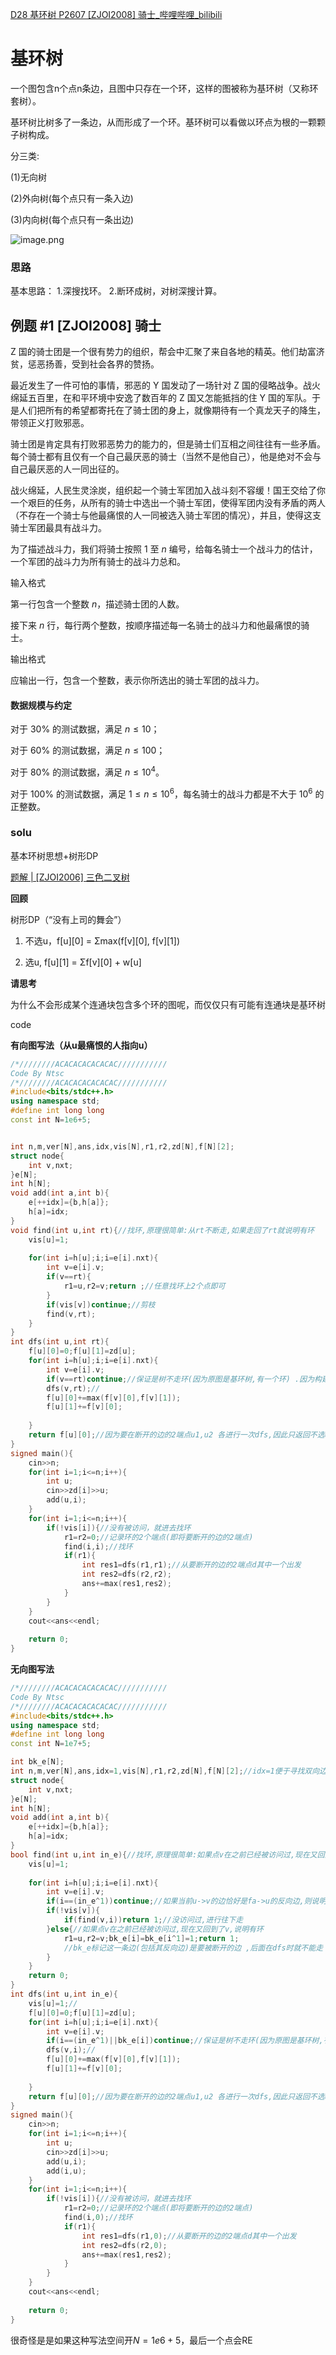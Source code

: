 [D28 基环树 P2607 [ZJOI2008] 骑士_哔哩哔哩_bilibili](https://www.bilibili.com/video/BV1Aa411Q7qp/?spm_id_from=333.999.0.0)


# 基环树





一个图包含n个点n条边，且图中只存在一个环，这样的图被称为基环树（又称环套树）。

基环树比树多了一条边，从而形成了一个环。基环树可以看做以环点为根的一颗颗子树构成。

分三类:

(1)无向树

(2)外向树(每个点只有一条入边)

(3)内向树(每个点只有一条出边)



![image.png](基环树/image.png)

### 思路

基本思路：
1.深搜找环。
2.断环成树，对树深搜计算。

## 例题 #1 [ZJOI2008] 骑士

Z 国的骑士团是一个很有势力的组织，帮会中汇聚了来自各地的精英。他们劫富济贫，惩恶扬善，受到社会各界的赞扬。

最近发生了一件可怕的事情，邪恶的 Y 国发动了一场针对 Z 国的侵略战争。战火绵延五百里，在和平环境中安逸了数百年的 Z 国又怎能抵挡的住 Y 国的军队。于是人们把所有的希望都寄托在了骑士团的身上，就像期待有一个真龙天子的降生，带领正义打败邪恶。

骑士团是肯定具有打败邪恶势力的能力的，但是骑士们互相之间往往有一些矛盾。每个骑士都有且仅有一个自己最厌恶的骑士（当然不是他自己），他是绝对不会与自己最厌恶的人一同出征的。

战火绵延，人民生灵涂炭，组织起一个骑士军团加入战斗刻不容缓！国王交给了你一个艰巨的任务，从所有的骑士中选出一个骑士军团，使得军团内没有矛盾的两人（不存在一个骑士与他最痛恨的人一同被选入骑士军团的情况），并且，使得这支骑士军团最具有战斗力。

为了描述战斗力，我们将骑士按照 $1$ 至 $n$ 编号，给每名骑士一个战斗力的估计，一个军团的战斗力为所有骑士的战斗力总和。

输入格式

第一行包含一个整数 $n$，描述骑士团的人数。

接下来 $n$ 行，每行两个整数，按顺序描述每一名骑士的战斗力和他最痛恨的骑士。

输出格式

应输出一行，包含一个整数，表示你所选出的骑士军团的战斗力。

#### 数据规模与约定

对于 $30\%$ 的测试数据，满足 $n \le 10$；

对于 $60\%$ 的测试数据，满足 $n \le 100$；

对于 $80\%$ 的测试数据，满足 $n \le 10 ^4$。

对于 $100\%$ 的测试数据，满足 $1\le n \le 10^6$，每名骑士的战斗力都是不大于 $10^6$ 的正整数。

### solu

基本环树思想+树形DP

[题解 | [ZJOI2006] 三色二叉树](https://flowus.cn/bd161420-d482-42ed-b8cd-59f52c441a9a)

**回顾**

树形DP（“没有上司的舞会”）

1. 不选u，f[u][0] = Σmax(f[v][0], f[v][1])

2. 选u, f[u][1] = Σf[v][0] + w[u]

**请思考**

为什么不会形成某个连通块包含多个环的图呢，而仅仅只有可能有连通块是基环树

code

**有向图写法（从u最痛恨的人指向u）**

```C++
/*////////ACACACACACACAC///////////
Code By Ntsc
/*////////ACACACACACACAC///////////
#include<bits/stdc++.h>
using namespace std;
#define int long long
const int N=1e6+5;


int n,m,ver[N],ans,idx,vis[N],r1,r2,zd[N],f[N][2];
struct node{
	int v,nxt;
}e[N];
int h[N];
void add(int a,int b){
	e[++idx]={b,h[a]};
	h[a]=idx;
}
void find(int u,int rt){//找环,原理很简单:从rt不断走,如果走回了rt就说明有环 
	vis[u]=1;
	
	for(int i=h[u];i;i=e[i].nxt){
		int v=e[i].v;
		if(v==rt){
			r1=u,r2=v;return ;//任意找环上2个点即可 
		}
		if(vis[v])continue;//剪枝 
		find(v,rt);
	}
} 
int dfs(int u,int rt){
	f[u][0]=0;f[u][1]=zd[u];
	for(int i=h[u];i;i=e[i].nxt){
		int v=e[i].v;
		if(v==rt)continue;//保证是树不走环(因为原图是基环树,有一个环) .因为构建的是单向边树,因此不用担心往fa走,无需判定和记录 
		dfs(v,rt);//
		f[u][0]+=max(f[v][0],f[v][1]);
		f[u][1]+=f[v][0];
		
	}
	return f[u][0];//因为要在断开的边的2端点u1,u2 各进行一次dfs,因此只返回不选u的最大值,避免 u1,u2同时选 
}
signed main(){
	cin>>n;
	for(int i=1;i<=n;i++){
		int u;
		cin>>zd[i]>>u;
		add(u,i);
	}
	for(int i=1;i<=n;i++){
		if(!vis[i]){//没有被访问，就进去找环 
			r1=r2=0;//记录环的2个端点(即将要断开的边的2端点) 
			find(i,i);//找环	
			if(r1){
				int res1=dfs(r1,r1);//从要断开的边的2端点d其中一个出发 
				int res2=dfs(r2,r2);
				ans+=max(res1,res2);
			}
		}
	}
	cout<<ans<<endl;
	
	return 0;
}

```

**无向图写法**

```C++
/*////////ACACACACACACAC///////////
Code By Ntsc
/*////////ACACACACACACAC///////////
#include<bits/stdc++.h>
using namespace std;
#define int long long
const int N=1e7+5;

int bk_e[N]; 
int n,m,ver[N],ans,idx=1,vis[N],r1,r2,zd[N],f[N][2];//idx=1便于寻找双向边 
struct node{
	int v,nxt;
}e[N];
int h[N];
void add(int a,int b){
	e[++idx]={b,h[a]};
	h[a]=idx;
}
bool find(int u,int in_e){//找环,原理很简单:如果点v在之前已经被访问过,现在又回到了v,说明有环 
	vis[u]=1;
	
	for(int i=h[u];i;i=e[i].nxt){
		int v=e[i].v;
		if(i==(in_e^1))continue;//如果当前u->v的边恰好是fa->u的反向边,则说明走回头路了 
		if(!vis[v]){
			if(find(v,i))return 1;//没访问过,进行往下走 
		}else{//如果点v在之前已经被访问过,现在又回到了v,说明有环 
			r1=u,r2=v;bk_e[i]=bk_e[i^1]=1;return 1; 
			//bk_e标记这一条边(包括其反向边)是要被断开的边 ,后面在dfs时就不能走 
		}
	}
	return 0;
}
int dfs(int u,int in_e){
	vis[u]=1;//
	f[u][0]=0;f[u][1]=zd[u];
	for(int i=h[u];i;i=e[i].nxt){
		int v=e[i].v;
		if(i==(in_e^1)||bk_e[i])continue;//保证是树不走环(因为原图是基环树,有一个环) .因为构建的是无向边树,因此需判定和记录入边in_e 
		dfs(v,i);//
		f[u][0]+=max(f[v][0],f[v][1]);
		f[u][1]+=f[v][0];
		
	}
	return f[u][0];//因为要在断开的边的2端点u1,u2 各进行一次dfs,因此只返回不选u的最大值,避免 u1,u2同时选 
}
signed main(){
	cin>>n;
	for(int i=1;i<=n;i++){
		int u;
		cin>>zd[i]>>u;
		add(u,i);
		add(i,u); 
	}
	for(int i=1;i<=n;i++){
		if(!vis[i]){//没有被访问，就进去找环 
			r1=r2=0;//记录环的2个端点(即将要断开的边的2端点) 
			find(i,0);//找环	
			if(r1){
				int res1=dfs(r1,0);//从要断开的边的2端点d其中一个出发 
				int res2=dfs(r2,0);
				ans+=max(res1,res2);
			}
		}
	}
	cout<<ans<<endl;
	
	return 0;
}

```

很奇怪是是如果这种写法空间开$N=1e6+5$，最后一个点会RE

